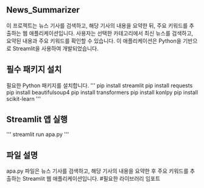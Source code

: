 News_Summarizer
-------------

이 프로젝트는 뉴스 기사를 검색하고, 해당 기사의 내용을 요약한 뒤, 주요 키워드를 추출하는 웹 애플리케이션입니다. 사용자는 선택한 카테고리에서 최신 뉴스를 검색하고, 요약된 내용과 주요 키워드를 확인할 수 있습니다. 이 애플리케이션은 Python을 기반으로 Streamlit을 사용하여 개발되었습니다.

필수 패키지 설치
-------------

필요한 Python 패키지를 설치합니다. 
'''
pip install streamlit
pip install requests
pip install beautifulsoup4
pip install transformers
pip install konlpy
pip install scikit-learn
'''

Streamlit 앱 실행
-------------

'''
streamlit run apa.py
'''

파일 설명
-------------

apa.py 파일은 뉴스 기사를 검색하고, 해당 기사의 내용을 요약한 후 주요 키워드를 추출하는 Streamlit 웹 애플리케이션입니다. 
#필요한 라이브러리 임포트

